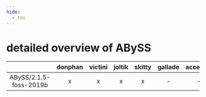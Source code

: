 ```yaml
---
hide:
  - toc
---
```


detailed overview of ABySS
==========================

| |donphan|victini|joltik|skitty|gallade|accelgor|swalot|doduo|
| :---: | :---: | :---: | :---: | :---: | :---: | :---: | :---: | :---: |
|ABySS/2.1.5-foss-2019b|x|x|x|x|-|-|-|x|
